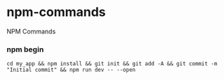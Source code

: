 # npm-commands
NPM Commands

### npm begin

    cd my_app && npm install && git init && git add -A && git commit -m "Initial commit" && npm run dev -- --open
